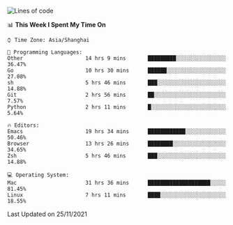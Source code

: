 <!--START_SECTION:waka-->
![Lines of code](https://img.shields.io/badge/From%20Hello%20World%20I%27ve%20Written-30851%20lines%20of%20code-blue)

📊 **This Week I Spent My Time On** 

```text
⌚︎ Time Zone: Asia/Shanghai

💬 Programming Languages: 
Other                    14 hrs 9 mins       █████████░░░░░░░░░░░░░░░░   36.47% 
Go                       10 hrs 30 mins      ██████░░░░░░░░░░░░░░░░░░░   27.08% 
sh                       5 hrs 46 mins       ███░░░░░░░░░░░░░░░░░░░░░░   14.88% 
Git                      2 hrs 56 mins       ██░░░░░░░░░░░░░░░░░░░░░░░   7.57% 
Python                   2 hrs 11 mins       █░░░░░░░░░░░░░░░░░░░░░░░░   5.64%

🔥 Editors: 
Emacs                    19 hrs 34 mins      ████████████░░░░░░░░░░░░░   50.46% 
Browser                  13 hrs 26 mins      ████████░░░░░░░░░░░░░░░░░   34.65% 
Zsh                      5 hrs 46 mins       ███░░░░░░░░░░░░░░░░░░░░░░   14.88%

💻 Operating System: 
Mac                      31 hrs 36 mins      ████████████████████░░░░░   81.45% 
Linux                    7 hrs 11 mins       ████░░░░░░░░░░░░░░░░░░░░░   18.55%

```


 Last Updated on 25/11/2021
<!--END_SECTION:waka-->
